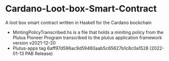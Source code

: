 # Cardano-Loot-box-Smart-Contract
A loot box smart contract written in Haskell for the Cardano bockchain
- MintingPolicyTranscribed.hs is a file that holds a miniting policy from the Plutus Pioneer Program transcribed to the plutus application framework version v2021-12-20
- Plutus-apps tag 6aff97d596ac9d59460aab5c65627b1c8c0a1528 (2022-01-13 PAB Release)

